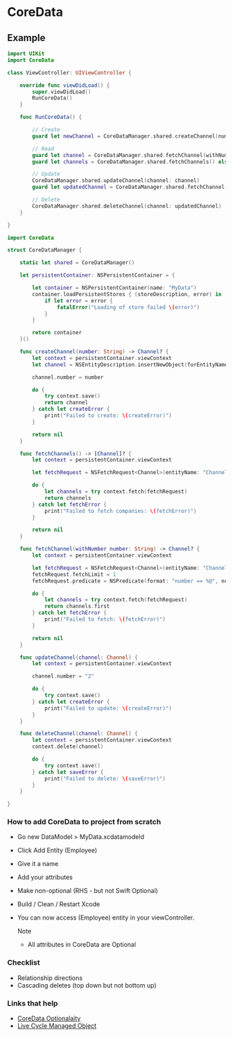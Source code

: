 # CoreData

## Example

```swift
import UIKit
import CoreData

class ViewController: UIViewController {

    override func viewDidLoad() {
        super.viewDidLoad()
        RunCoreData()
    }

    func RunCoreData() {

        // Create
        guard let newChannel = CoreDataManager.shared.createChannel(number: "1") else { return }

        // Read
        guard let channel = CoreDataManager.shared.fetchChannel(withNumber: "1") else { return }
        guard let channels = CoreDataManager.shared.fetchChannels() else { return }

        // Update
        CoreDataManager.shared.updateChannel(channel: channel)
        guard let updatedChannel = CoreDataManager.shared.fetchChannel(withNumber: "2") else { return }

        // Delete
        CoreDataManager.shared.deleteChannel(channel: updatedChannel)
    }

}
```

```swift
import CoreData

struct CoreDataManager {

    static let shared = CoreDataManager()

    let persistentContainer: NSPersistentContainer = {

        let container = NSPersistentContainer(name: "MyData")
        container.loadPersistentStores { (storeDescription, error) in
            if let error = error {
                fatalError("Loading of store failed \(error)")
            }
        }

        return container
    }()

    func createChannel(number: String) -> Channel? {
        let context = persistentContainer.viewContext
        let channel = NSEntityDescription.insertNewObject(forEntityName: "Channel", into: context) as! Channel

        channel.number = number

        do {
            try context.save()
            return channel
        } catch let createError {
            print("Failed to create: \(createError)")
        }

        return nil
    }

    func fetchChannels() -> [Channel]? {
        let context = persistentContainer.viewContext

        let fetchRequest = NSFetchRequest<Channel>(entityName: "Channel")

        do {
            let channels = try context.fetch(fetchRequest)
            return channels
        } catch let fetchError {
            print("Failed to fetch companies: \(fetchError)")
        }

        return nil
    }

    func fetchChannel(withNumber number: String) -> Channel? {
        let context = persistentContainer.viewContext

        let fetchRequest = NSFetchRequest<Channel>(entityName: "Channel")
        fetchRequest.fetchLimit = 1
        fetchRequest.predicate = NSPredicate(format: "number == %@", number)

        do {
            let channels = try context.fetch(fetchRequest)
            return channels.first
        } catch let fetchError {
            print("Failed to fetch: \(fetchError)")
        }

        return nil
    }

    func updateChannel(channel: Channel) {
        let context = persistentContainer.viewContext

        channel.number = "2"

        do {
            try context.save()
        } catch let createError {
            print("Failed to update: \(createError)")
        }
    }

    func deleteChannel(channel: Channel) {
        let context = persistentContainer.viewContext
        context.delete(channel)

        do {
            try context.save()
        } catch let saveError {
            print("Failed to delete: \(saveError)")
        }
    }

}
```

### How to add CoreData to project from scratch

- Go new DataModel > MyData.xcdatamodeld
- Click Add Entity (Employee)
- Give it a name
- Add your attributes
- Make non-optional (RHS - but not Swift Optional)
- Build / Clean / Restart Xcode
- You can now access (Employee) entity in your viewController.

    Note
     - All attributes in CoreData are Optional


### Checklist

- Relationship directions
- Cascading deletes (top down but not bottom up)

### Links that help

- [CoreData Optionalaity](https://developer.apple.com/documentation/coredata/modeling_data/configuring_attributes?language=objc)
- [Live Cycle Managed Object](https://developer.apple.com/library/archive/documentation/Cocoa/Conceptual/CoreData/LifeofaManagedObject.html)
